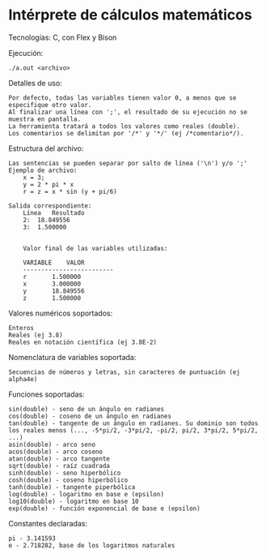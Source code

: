 Intérprete de cálculos matemáticos
========

Tecnologías: C, con Flex y Bison

Ejecución:

	./a.out <archivo>

Detalles de uso:

	Por defecto, todas las variables tienen valor 0, a menos que se especifique otro valor.
	Al finalizar una línea con ';', el resultado de su ejecución no se muestra en pantalla.
	La herramienta tratará a todos los valores como reales (double).
	Los comentarios se delimitan por '/*' y '*/' (ej /*comentario*/).

Estructura del archivo:

	Las sentencias se pueden separar por salto de línea ('\n') y/o ';'
	Ejemplo de archivo:
		x = 3;
		y = 2 * pi * x
		r = z = x * sin (y + pi/6)

	Salida correspondiente:
		Línea	Resultado	
		2:	18.849556
		3:	1.500000


		Valor final de las variables utilizadas:

		VARIABLE	VALOR
		-------------------------
		r		1.500000
		x		3.000000
		y		18.849556
		z		1.500000





Valores numéricos soportados:

	Enteros
	Reales (ej 3.8)
	Reales en notación científica (ej 3.8E-2)



Nomenclatura de variables soportada:

	Secuencias de números y letras, sin caracteres de puntuación (ej alpha4e)



Funciones soportadas:

	sin(double) - seno de un ángulo en radianes
	cos(double) - coseno de un ángulo en radianes
	tan(double) - tangente de un ángulo en radianes. Su dominio son todos los reales menos (..., -5*pi/2, -3*pi/2, -pi/2, pi/2, 3*pi/2, 5*pi/2, ...)
	asin(double) - arco seno
	acos(double) - arco coseno
	atan(double) - arco tangente
	sqrt(double) - raíz cuadrada
	sinh(double) - seno hiperbólico
	cosh(double) - coseno hiperbólico
	tanh(double) - tangente piperbólica
	log(double) - logaritmo en base e (epsilon)
	log10(double) - logaritmo en base 10
	exp(double) - función exponencial de base e (epsilon)



Constantes declaradas:

	pi - 3.141593
	e - 2.718282, base de los logaritmos naturales

